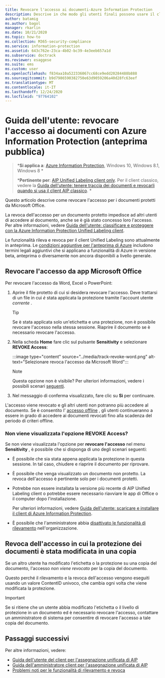 ```yaml
---
title: Revocare l'accesso ai documenti-Azure Information Protection
description: Descrive in che modo gli utenti finali possono usare il client AIP per revocare l'accesso ai documenti protetti.
author: batamig
ms.author: bagol
manager: rkarlin
ms.date: 10/21/2020
ms.topic: how-to
ms.collection: M365-security-compliance
ms.service: information-protection
ms.assetid: 643c762e-23ca-4b02-bc39-4e3eeb657a1d
ms.subservice: doctrack
ms.reviewer: esaggese
ms.suite: ems
ms.custom: user
ms.openlocfilehash: f834aa10a522336067cc68ce9edd20284488b888
ms.sourcegitcommit: b9d7986590382750e63d9059206a40d28fc63eef
ms.translationtype: MT
ms.contentlocale: it-IT
ms.lasthandoff: 12/24/2020
ms.locfileid: "97764102"
---
```

# <a name="user-guide-revoke-document-access-with-azure-information-protection-public-preview"></a>Guida dell'utente: revocare l'accesso ai documenti con Azure Information Protection (anteprima pubblica)

>***Si applica a**: [Azure Information Protection](https://azure.microsoft.com/pricing/details/information-protection), Windows 10, Windows 8.1, Windows 8 *
>
>***Pertinente per**: [AIP Unified Labeling client only](../faqs.md#whats-the-difference-between-the-azure-information-protection-classic-and-unified-labeling-clients). Per il client classico, vedere la [Guida dell'utente: tenere traccia dei documenti e revocarli quando si usa il client AIP classico](client-track-revoke.md). *

Questo articolo descrive come revocare l'accesso per i documenti protetti da Microsoft Office.

La revoca dell'accesso per un documento protetto impedisce ad altri utenti di accedere al documento, anche se è già stato concesso loro l'accesso. Per altre informazioni, vedere [Guida dell'utente: classificare e proteggere con la Azure Information Protection Unified Labeling client](clientv2-classify-protect.md).

Le funzionalità rileva e revoca per il client Unified Labeling sono attualmente in anteprima. Le [condizioni aggiuntive per l'anteprima di Azure](https://azure.microsoft.com/support/legal/preview-supplemental-terms/) includono termini legali aggiuntivi che si applicano a funzionalità di Azure in versione beta, anteprima o diversamente non ancora disponibili a livello generale. 

## <a name="revoke-access-from-microsoft-office-apps"></a>Revocare l'accesso da app Microsoft Office

Per revocare l'accesso da Word, Excel o PowerPoint:

1. Aprire il file protetto di cui si desidera revocare l'accesso. Deve trattarsi di un file in cui *è* stata applicata la protezione tramite l'account utente *corrente* .

    > [!TIP]
    > Se è stata applicata solo un'etichetta e una protezione, non è possibile revocare l'accesso nella stessa sessione. Riaprire il documento se è necessario revocare l'accesso.

1. Nella scheda **Home** fare clic sul pulsante **Sensitivity** e selezionare **REVOKE Access**:

    :::image type="content" source="../media/track-revoke-word.png" alt-text="Selezionare revoca l'accesso da Microsoft Word":::

    > [!NOTE]
    > Questa opzione non è visibile? Per ulteriori informazioni, vedere i possibili scenari [seguenti](#dont-see-the-revoke-access-option).
    >
 
1. Nel messaggio di conferma visualizzato, fare clic su **Sì** per continuare.

L'accesso viene revocato e gli altri utenti non potranno più accedere al documento. Se è consentito l' [accesso offline](/microsoft-365/compliance/encryption-sensitivity-labels#assign-permissions-now) , gli utenti continueranno a essere in grado di accedere ai documenti revocati fino alla scadenza del periodo di criteri offline. 

### <a name="dont-see-the-revoke-access-option"></a>Non viene visualizzata l'opzione REVOKE Access?

Se non viene visualizzata l'opzione per **revocare l'accesso** nel menu **Sensitivity** , è possibile che si disponga di uno degli scenari seguenti:

- È possibile che sia stata appena applicata la protezione in questa sessione. In tal caso, chiudere e riaprire il documento per riprovare.

- È possibile che venga visualizzato un documento non protetto. La revoca dell'accesso è pertinente solo per i documenti protetti.

- Potrebbe non essere installata la versione più recente di AIP Unified Labeling client o potrebbe essere necessario riavviare le app di Office o il computer dopo l'installazione. 

    Per ulteriori informazioni, vedere [Guida dell'utente: scaricare e installare il client di Azure Information Protection](install-client-app.md).

- È possibile che l'amministratore abbia [disattivato le funzionalità di rilevamento](track-and-revoke-admin.md#turn-off-track-and-revoke-features-for-your-tenant) nell'organizzazione.

## <a name="revoking-access-where-the-document-protection-has-been-changed-on-a-copy"></a>Revoca dell'accesso in cui la protezione dei documenti è stata modificata in una copia

Se un altro utente ha modificato l'etichetta o la protezione su una copia del documento, l'accesso *non viene revocato* per la copia del documento. 

Questo perché il rilevamento e la revoca dell'accesso vengono eseguiti usando un valore ContentID univoco, che cambia ogni volta che viene modificata la protezione.

> [!IMPORTANT]
> Se si ritiene che un utente abbia modificato l'etichetta o il livello di protezione in un documento ed è necessario revocare l'accesso, contattare un amministratore di sistema per consentire di revocare l'accesso a tale copia del documento.
> 
## <a name="next-steps"></a>Passaggi successivi

Per altre informazioni, vedere:

- [Guida dell'utente del client per l'assegnazione unificata di AIP](clientv2-user-guide.md)
- [Guida dell'amministratore client per l'assegnazione unificata di AIP](clientv2-admin-guide.md)
- [Problemi noti per le funzionalità di rilevamento e revoca](../known-issues.md#known-issues-for-track-and-revoke-features-public-preview)
